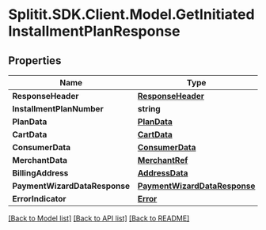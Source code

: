 # Splitit.SDK.Client.Model.GetInitiatedInstallmentPlanResponse
## Properties

Name | Type | Description | Notes
------------ | ------------- | ------------- | -------------
**ResponseHeader** | [**ResponseHeader**](ResponseHeader.md) |  | [optional] 
**InstallmentPlanNumber** | **string** |  | [optional] 
**PlanData** | [**PlanData**](PlanData.md) |  | [optional] 
**CartData** | [**CartData**](CartData.md) |  | [optional] 
**ConsumerData** | [**ConsumerData**](ConsumerData.md) |  | [optional] 
**MerchantData** | [**MerchantRef**](MerchantRef.md) |  | [optional] 
**BillingAddress** | [**AddressData**](AddressData.md) |  | [optional] 
**PaymentWizardDataResponse** | [**PaymentWizardDataResponse**](PaymentWizardDataResponse.md) |  | [optional] 
**ErrorIndicator** | [**Error**](Error.md) |  | [optional] 

[[Back to Model list]](../README.md#documentation-for-models) [[Back to API list]](../README.md#documentation-for-api-endpoints) [[Back to README]](../README.md)

